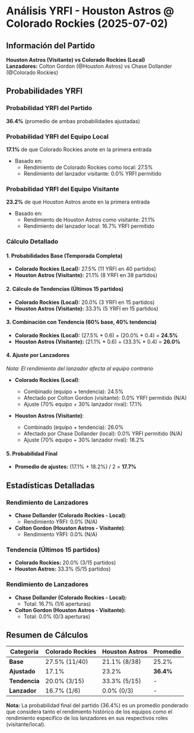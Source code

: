 # Análisis YRFI - Houston Astros @ Colorado Rockies (2025-07-02)

## Información del Partido
**Houston Astros (Visitante) vs Colorado Rockies (Local)**  
**Lanzadores:** Colton Gordon (@Houston Astros) vs Chase Dollander (@Colorado Rockies)

## Probabilidades YRFI

### Probabilidad YRFI del Partido
**36.4%** (promedio de ambas probabilidades ajustadas)

### Probabilidad YRFI del Equipo Local
**17.1%** de que Colorado Rockies anote en la primera entrada
- Basado en:
  - Rendimiento de Colorado Rockies como local: 27.5%
  - Rendimiento del lanzador visitante: 0.0% YRFI permitido

### Probabilidad YRFI del Equipo Visitante
**23.2%** de que Houston Astros anote en la primera entrada
- Basado en:
  - Rendimiento de Houston Astros como visitante: 21.1%
  - Rendimiento del lanzador local: 16.7% YRFI permitido

### Cálculo Detallado

#### 1. Probabilidades Base (Temporada Completa)
- **Colorado Rockies (Local):** 27.5% (11 YRFI en 40 partidos)
- **Houston Astros (Visitante):** 21.1% (8 YRFI en 38 partidos)

#### 2. Cálculo de Tendencias (Últimos 15 partidos)
- **Colorado Rockies (Local):** 20.0% (3 YRFI en 15 partidos)
- **Houston Astros (Visitante):** 33.3% (5 YRFI en 15 partidos)

#### 3. Combinación con Tendencia (60% base, 40% tendencia)
- **Colorado Rockies (Local):** (27.5% * 0.6) + (20.0% * 0.4) = **24.5%**
- **Houston Astros (Visitante):** (21.1% * 0.6) + (33.3% * 0.4) = **26.0%**

#### 4. Ajuste por Lanzadores
*Nota: El rendimiento del lanzador afecta al equipo contrario*

- **Colorado Rockies (Local)**:
  - Combinado (equipo + tendencia): 24.5%
  - Afectado por Colton Gordon (visitante): 0.0% YRFI permitido (N/A)
  - Ajuste (70% equipo + 30% lanzador rival): 17.1%

- **Houston Astros (Visitante)**:
  - Combinado (equipo + tendencia): 26.0%
  - Afectado por Chase Dollander (local): 0.0% YRFI permitido (N/A)
  - Ajuste (70% equipo + 30% lanzador rival): 18.2%

#### 5. Probabilidad Final
- **Promedio de ajustes:** (17.1% + 18.2%) / 2 = **17.7%**

## Estadísticas Detalladas


### Rendimiento de Lanzadores
- **Chase Dollander (Colorado Rockies - Local)**:
  - Rendimiento YRFI: 0.0% (N/A)
- **Colton Gordon (Houston Astros - Visitante)**:
  - Rendimiento YRFI: 0.0% (N/A)
### Tendencia (Últimos 15 partidos)
- **Colorado Rockies:** 20.0% (3/15 partidos)
- **Houston Astros:** 33.3% (5/15 partidos)

### Rendimiento de Lanzadores
- **Chase Dollander (Colorado Rockies - Local):**
  - Total: 16.7% (1/6 aperturas)
- **Colton Gordon (Houston Astros - Visitante):**
  - Total: 0.0% (0/3 aperturas)

## Resumen de Cálculos
| Categoría | Colorado Rockies     | Houston Astros       | Promedio |
|-----------|----------------------|----------------------|----------|
| **Base** | 27.5% (11/40) | 21.1% (8/38) | 25.2% |
| **Ajustado** | 17.1% | 23.2% | **36.4%** |
| **Tendencia** | 20.0% (3/15) | 33.3% (5/15) | - |
| **Lanzador** | 16.7% (1/6) | 0.0% (0/3) | - |

**Nota:** La probabilidad final del partido (36.4%) es un promedio ponderado que considera tanto el rendimiento histórico de los equipos como el rendimiento específico de los lanzadores en sus respectivos roles (visitante/local).